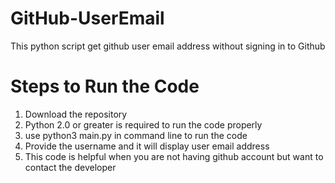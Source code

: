 # GitHub-UserEmail

This python script get github user email address without signing in to Github

# Steps to Run the Code

1. Download the repository
2. Python 2.0 or greater is required to run the code properly
3. use python3 main.py in command line to run the code
4. Provide the username and it will display user email address
5. This code is helpful when you are not having github account but want to contact the developer
